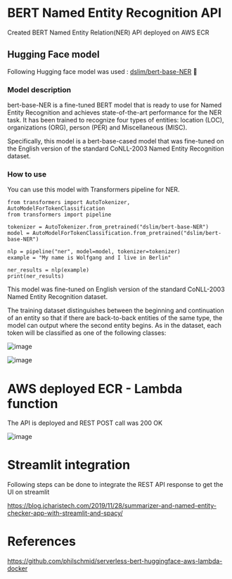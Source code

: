 # BERT Named Entity Recognition API
Created BERT Named Entity Relation(NER) API deployed on AWS ECR

## Hugging Face model

Following Hugging face model was used : [dslim/bert-base-NER](https://huggingface.co/dslim/bert-base-NER) :rocket:

### Model description

bert-base-NER is a fine-tuned BERT model that is ready to use for Named Entity Recognition and achieves state-of-the-art performance for the NER task. It has been trained to recognize four types of entities: location (LOC), organizations (ORG), person (PER) and Miscellaneous (MISC).

Specifically, this model is a bert-base-cased model that was fine-tuned on the English version of the standard CoNLL-2003 Named Entity Recognition dataset. 

### How to use

You can use this model with Transformers pipeline for NER.
```
from transformers import AutoTokenizer, AutoModelForTokenClassification
from transformers import pipeline

tokenizer = AutoTokenizer.from_pretrained("dslim/bert-base-NER")
model = AutoModelForTokenClassification.from_pretrained("dslim/bert-base-NER")

nlp = pipeline("ner", model=model, tokenizer=tokenizer)
example = "My name is Wolfgang and I live in Berlin"

ner_results = nlp(example)
print(ner_results)
```
This model was fine-tuned on English version of the standard CoNLL-2003 Named Entity Recognition dataset.

The training dataset distinguishes between the beginning and continuation of an entity so that if there are back-to-back entities of the same type, the model can output where the second entity begins. As in the dataset, each token will be classified as one of the following classes:

![image](https://user-images.githubusercontent.com/13203059/162643182-61327085-2a6a-40b6-af33-79c8086df1af.png)

![image](https://user-images.githubusercontent.com/13203059/162643218-c682ae47-b518-4788-8d16-9b65e290b787.png)


# AWS deployed ECR - Lambda function

The API is deployed and REST POST call was 200 OK

![image](https://user-images.githubusercontent.com/13203059/162643293-465b6283-b129-4d9d-8250-1e8e3242c6a5.png)

# Streamlit integration 

Following steps can be done to integrate the REST API response to get the UI on streamlit 

https://blog.jcharistech.com/2019/11/28/summarizer-and-named-entity-checker-app-with-streamlit-and-spacy/

# References

https://github.com/philschmid/serverless-bert-huggingface-aws-lambda-docker
